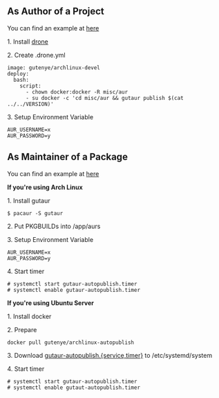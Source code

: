 As Author of a Project
----------------------

You can find an example at [here](https://github.com/gutenye/gutbackup)

1\. Install [drone](https://github.com/drone/drone)

2\. Create .drone.yml

```
image: gutenye/archlinux-devel
deploy:
  bash:
    script:
      - chown docker:docker -R misc/aur
      - su docker -c 'cd misc/aur && gutaur publish $(cat ../../VERSION)'
```

3\. Setup Environment Variable

```
AUR_USERNAME=x
AUR_PASSWORD=y
```

As Maintainer of a Package
--------------------------

You can find an example at [here](https://github.com/gutenye/aurs)

**If you're using Arch Linux**

1\. Install gutaur

```
$ pacaur -S gutaur
```

2\. Put PKGBUILDs into /app/aurs

3\. Setup Environment Variable

```
AUR_USERNAME=x
AUR_PASSWORD=y
```

4\. Start timer

```
# systemctl start gutaur-autopublish.timer
# systemctl enable gutaur-autopublish.timer
```

**If you're using Ubuntu Server**

1\. Install docker

2\. Prepare

```
docker pull gutenye/archlinux-autopublish
```

3\. Download [gutaur-autopublish.{service,timer}](x) to /etc/systemd/system

4\. Start timer

```
# systemctl start gutaur-autopublish.timer
# systemctl enable gutaut-autopublish.timer
```
